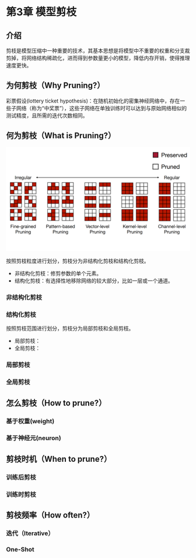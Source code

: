 # 第3章 模型剪枝

## 介绍

剪枝是模型压缩中一种重要的技术，其基本思想是将模型中不重要的权重和分支裁剪掉，将网络结构稀疏化，进而得到参数量更小的模型，降低内存开销，使得推理速度更快。

## 为何剪枝（Why Pruning?）

彩票假设(lottery ticket hypothesis)：在随机初始化的密集神经网络中，存在一些子网络（称为“中奖票”），这些子网络在单独训练时可以达到与原始网络相似的测试精度，且所需的迭代次数相同。


## 何为剪枝（What is Pruning?）

![granularities](./images/ch03/granularities.png)

按照剪枝粒度进行划分，剪枝分为非结构化剪枝和结构化剪枝。
- 非结构化剪枝：修剪参数的单个元素。
- 结构化剪枝：有选择性地移除网络的较大部分，比如一层或一个通道。


### 非结构化剪枝


### 结构化剪枝

按照剪枝范围进行划分，剪枝分为局部剪枝和全局剪枝。
- 局部剪枝：
- 全局剪枝：

### 局部剪枝


### 全局剪枝


## 怎么剪枝（How to prune?）


### 基于权重(weight)


### 基于神经元(neuron)



## 剪枝时机（When to prune?）

### 训练后剪枝


### 训练时剪枝



## 剪枝频率（How often?）


### 迭代（Iterative）

### One-Shot

